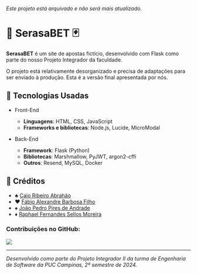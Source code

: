 *Este projeto está arquivado e não será mais atualizado.*

# 🎲 SerasaBET 🃏

**SerasaBET** é um site de apostas fictício, desenvolvido com Flask como parte do nosso Projeto Integrador da faculdade.

O projeto está relativamente desorganizado e precisa de adaptações para ser enviado à produção. Esta é a versão final apresentada por nós.

## 🎰 Tecnologias Usadas

-  Front-End
   - **Linguagens**: HTML, CSS, JavaScript
   - **Frameworks e bibliotecas**: Node.js, Lucide, MicroModal

- Back-End
  - **Framework**: Flask (Python)
  - **Bibliotecas**: Marshmallow, PyJWT, argon2-cffi
  - **Outros**: Resend, MySQL, Docker

## 🎴 Créditos
- ♣️ [Caio Ribeiro Abrahão](https://github.com/caioabrahao)
- ♥️ [Fábio Alexandre Barbosa Filho](https://github.com/binhoui)
- ♠️ [João Pedro Pires de Andrade](https://github.com/juao1234)
- ♦️ [Raphael Fernandes Sellos Moreira](https://github.com/raphaelfsmoreira)

### Contribuições no GitHub:
<a href="https://github.com/caioabrahao/serasaBET/graphs/contributors">
  <img src="https://contrib.rocks/image?repo=caioabrahao/serasaBET" />
</a>

---

_Desenvolvido como parte do Projeto Integrador II da turma de Engenharia de Software da PUC Campinas, 2º semestre de 2024._
